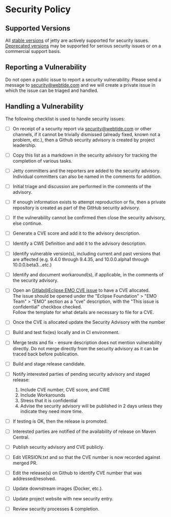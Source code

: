 # Security Policy

## Supported Versions

All [stable versions](https://jetty.org/download.html) of jetty are actively supported for security issues. [Deprecated versions](https://jetty.org/download.html) may be supported for serious security issues or on a commercial support basis.

## Reporting a Vulnerability

Do not open a public issue to report a security vulnerability.  Please send a message to security@webtide.com and we will create a private issue in which the issue can be triaged and handled.

## Handling a Vulnerability

The following checklist is used to handle security issues:

- [ ] On receipt of a security report via security@webtide.com or other channels, if it cannot be trivially dismissed (already fixed, known not a problem, etc.), then a Github security advisory is created by project leadership.
- [ ] Copy this list as a markdown in the security advisory for tracking the completion of various tasks.
- [ ] Jetty committers and the reporters are added to the security advisory. Individual committers can also be named in the comments for addition.
- [ ] Initial triage and discussion are performed in the comments of the advisory.
- [ ] If enough information exists to attempt reproduction or fix, then a private repository is created as part of the GitHub security advisory.
- [ ] If the vulnerability cannot be confirmed then close the security advisory, else continue.
- [ ] Generate a CVE score and add it to the advisory description.
- [ ] Identify a CWE Definition and add it to the advisory description.
- [ ] Identify vulnerable version(s), including current and past versions that are affected (e.g. 9.4.0 through 9.4.35, and 10.0.0.alpha1 through 10.0.0.beta3…​etc.)
- [ ] Identify and document workaround(s), if applicable, in the comments of the security advisory.
- [ ] Open an [Gitlab@Eclipse EMO CVE issue](https://gitlab.eclipse.org/eclipsefdn/emo-team/emo/-/issues/new?issuable_template=cve) to have a CVE allocated.   
      The issue should be opened under the "Eclipse Foundation" > "EMO Team" > "EMO" section as a "cve" description, with the "This issue is confidential" checkbox checked.   
      Follow the template for what details are necessary to file for a CVE.
- [ ] Once the CVE is allocated update the Security Advisory with the number
- [ ] Build and test fix(es) locally and in CI environment.
- [ ] Merge tests and fix  - ensure description does not mention vulnerability directly. Do not merge directly from the security advisory as it can be traced back before publication.
- [ ] Build and stage release candidate.
- [ ] Notify interested parties of pending security advisory and staged release:
    1. Include CVE number, CVE score, and CWE
    2. Include Workarounds
    3. Stress that it is confidential
    4. Advise the security advisory will be published in 2 days unless they indicate they need more time.
- [ ] If testing is OK, then the release is promoted.
- [ ] Interested parties are notified of the availability of release on Maven Central.
- [ ] Publish security advisory and CVE publicly.
- [ ] Edit VERSION.txt and so that the CVE number is now recorded against merged PR.
- [ ] Edit the release(s) on Github to identify CVE number that was addressed/resolved.
- [ ] Update downstream images (Docker, etc.).
- [ ] Update project website with new security entry.
- [ ] Review security processes & completion.
       
